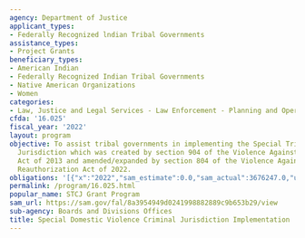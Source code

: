 ```yaml
---
agency: Department of Justice
applicant_types:
- Federally Recognized lndian Tribal Governments
assistance_types:
- Project Grants
beneficiary_types:
- American Indian
- Federally Recognized Indian Tribal Governments
- Native American Organizations
- Women
categories:
- Law, Justice and Legal Services - Law Enforcement - Planning and Operations
cfda: '16.025'
fiscal_year: '2022'
layout: program
objective: To assist tribal governments in implementing the Special Tribal Criminal
  Jurisdiction which was created by section 904 of the Violence Against Women Reauthorization
  Act of 2013 and amended/expanded by section 804 of the Violence Against Women Act
  Reauthorization Act of 2022.
obligations: '[{"x":"2022","sam_estimate":0.0,"sam_actual":3676247.0,"usa_spending_actual":3676247.0},{"x":"2023","sam_estimate":3448236.0,"sam_actual":0.0,"usa_spending_actual":0.0},{"x":"2024","sam_estimate":0.0,"sam_actual":0.0,"usa_spending_actual":0.0}]'
permalink: /program/16.025.html
popular_name: STCJ Grant Program
sam_url: https://sam.gov/fal/8a3954949d0241998882889c9b653b29/view
sub-agency: Boards and Divisions Offices
title: Special Domestic Violence Criminal Jurisdiction Implementation
---
```

